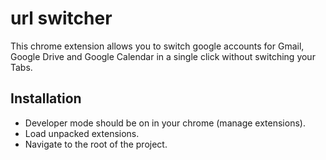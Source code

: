 # url switcher
This chrome extension allows you to switch google accounts for Gmail, Google Drive and Google Calendar in a single click without switching your Tabs.

## Installation 
- Developer mode should be on in your chrome (manage extensions).
- Load unpacked extensions.
- Navigate to the root of the project.

